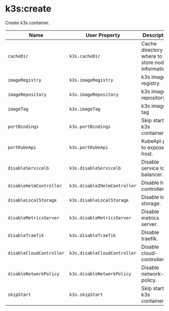# k3s:create

Create k3s container.

| Name | User Property | Description | Default |
| -----| ------------- | ----------- | ------- |
| `cacheDir` | `k3s.cacheDir` | Cache directory where to store node informations. | `java.io.tmpdir` |
| `imageRegistry` | `k3s.imageRegistry` | k3s image registry | |
| `imageRepository` | `k3s.imageRepository` | k3s image repository | rancher/k3s |
| `imageTag` | `k3s.imageTag` | k3s image tag | v1.23.4-k3s1 |
| `portBindings` | `k3s.portBindings` | Skip starting k3s container. | [] |
| `portKubeApi` | `k3s.portKubeApi` | KubeApi port to expose to host. | 6443 |
| `disableServicelb` | `k3s.disableServicelb` | Disable service load balancer. | false |
| `disableHelmController` | `k3s.disableZHelmController` | Disable helm controller. | true |
| `disableLocalStorage` | `k3s.disableLocalStorage` | Disable local storage. | true |
| `disableMetricsServer` | `k3s.disableMetricsServer` | Disable metrics server. | true |
| `disableTraefik` | `k3s.disableTraefik` | Disable traefik. | true |
| `disableCloudController` | `k3s.disableCloudController` | Disable cloud-controller. | true |
| `disableNetworkPolicy` | `k3s.disableNetworkPolicy` | Disable network-policy. | true |
| `skipStart` | `k3s.skipStart` | Skip starting k3s container. | false |

